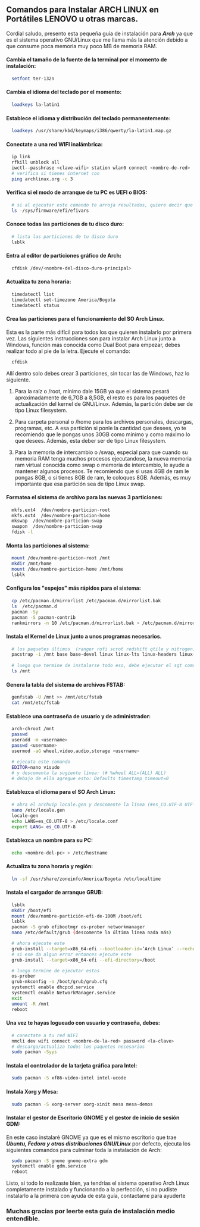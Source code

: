 ## Comandos para Instalar ARCH LINUX en Portátiles LENOVO u otras marcas.

Cordial saludo, presento esta pequeña guía de instalación para ***Arch*** ya que es el sistema operativo GNU/Linux que me llama más la atención debido a que consume poca memoria muy poco MB de memoria RAM.

#### Cambia el tamaño de la fuente de la terminal por el momento de instalación:
```bash
  setfont ter-132n
```

#### Cambia el idioma del teclado por el momento:
```bash
  loadkeys la-latin1
```

#### Establece el idioma y distribución del teclado permanentemente:
```bash
  loadkeys /usr/share/kbd/keymaps/i386/qwerty/la-latin1.map.gz
```

#### Conectate a una red WIFI inalámbrica: 
```bash
  ip link
  rfkill unblock all
  iwctl--passhrase <clave-wifi> station wlan0 connect <nombre-de-red>
  # verifica si tienes internet con
  ping archlinux.org -c 3
```

#### Verifica si el modo de arranque de tu PC es UEFI o BIOS:
```bash
  # si al ejecutar este comando te arroja resultados, quiere decir que tu maquina es por UEFI
  ls -/sys/firmware/efi/efivars
```

#### Conoce todas las particiones de tu disco duro:
```bash
  # lista las particiones de tu disco duro
  lsblk
```

#### Entra al editor de particiones gráfico de Arch:
```bash
  cfdisk /dev/<nombre-del-disco-duro-principal>
```

#### Actualiza tu zona horaria:
```bash
  timedatectl list
  timedatectl set-timezone America/Bogota
  timedatectl status
```

#### Crea las particiones para el funcionamiento del SO Arch Linux.
Esta es la parte más difícil para todos los que quieren instalarlo por primera vez. Las siguientes instrucciones son para instalar Arch Linux junto a Windows, función más conocida como Dual Boot para empezar, debes realizar todo al pie de la letra. Ejecute el comando:
```bash
  cfdisk
```

Allí dentro solo debes crear 3 particiones, sin tocar las de Windows, haz lo siguiente.

1. Para la raíz o /root, mínimo dale 15GB ya que el sistema pesará aproximadamente de 6,7GB a 8,5GB, el resto es para los paquetes de actualización del kernel de GNU/Linux. Además, la partición debe ser de tipo Linux filesystem.

2. Para carpeta personal o /home para los archivos personales, descargas, programas, etc. A esa partición si ponle la cantidad que desees, yo te recomiendo que le pongas unos 30GB como mínimo y como máximo lo que desees. Además, esta deber ser de tipo Linux filesystem.

3. Para la memoria de intercambio o /swap, especial para que cuando su memoria RAM tenga muchos procesos ejecutandose, la nueva memoria ram virtual conocida como swap o memoria de intercambio, le ayude a mantener algunos procesos. Te recomiendo que si usas 4GB de ram le pongas 8GB, o si tienes 8GB de ram, le coloques 8GB. Además, es muy importante que esa partición sea de tipo Linux swap.

#### Formatea el sistema de archivo para las nuevas 3 particiones:
```bash
  mkfs.ext4  /dev/nombre-particion-root
  mkfs.ext4  /dev/nombre-particion-home
  mkswap  /dev/nombre-particion-swap
  swapon  /dev/nombre-particion-swap
  fdisk -l
```

#### Monta las particiones al sistema: 
```bash
  mount /dev/nombre-particion-root /mnt
  mkdir /mnt/home
  mount /dev/nombre-particion-home /mnt/home
  lsblk
```

#### Configura los "espejos" más rápidos para el sistema: 
```bash
  cp /etc/pacman.d/mirrorlist /etc/pacman.d/mirrorlist.bak
  ls  /etc/pacman.d
  pacman -Sy 
  pacman -S pacman-contrib
  rankmirrors -n 10 /etc/pacman.d/mirrorlist.bak > /etc/pacman.d/mirrorlist
```

#### Instala el Kernel de Linux junto a unos programas necesarios.
```bash
  # los paquetes últimos  (ranger rofi scrot redshift qtile y nitrogen) son opcionales
  pacstrap -i /mnt base base-devel linux linux-lts linux-headers linux-firmware sudo nano code git neofetch network-manager-applet dhcpcd brightnessctl volumeicon cbatticon lxappearance vlc bluez wpa_supplicant firefox htop alacritty ranger rofi scrot redshift qtile nitrogen
  
  # luego que termine de instalarse todo eso, debe ejecutar el sgt comando para conocer los archivos /root del SO Arch
  ls /mnt
```

#### Genera la tabla del sistema de archivos FSTAB:
```bash
  genfstab -U /mnt >> /mnt/etc/fstab
  cat /mnt/etc/fstab
```

#### Establece una contraseña de usuario y de administrador: 
```bash
  arch-chroot /mnt
  passwd
  useradd -m <username>
  passwd <username>
  usermod -aG wheel,video,audio,storage <username>
  
  # ejecuta este comando
  EDITOR=nano visudo
  # y descomenta la sugiente línea: (# %wheel ALL=(ALL) ALL)
  # debajo de ella agregue esto: Defaults timestamp_timeout=0
```

#### Establezca el idioma para el SO Arch Linux:
```bash
  # abra el archvip locale.gen y descomente la línea (#es_CO.UTF-8 UTF-8)
  nano /etc/locale.gen
  locale-gen
  echo LANG=es_CO.UTF-8 > /etc/locale.conf
  export LANG= es_CO.UTF-8
```

#### Establezca un nombre para su PC:
```bash
  echo <nombre-del-pc> > /etc/hostname
```
  
#### Actualiza tu zona horaria y región:
```bash
  ln -sf /usr/share/zoneinfo/America/Bogota /etc/localtime
```

#### Instala el cargador de arranque GRUB:
```bash
  lsblk
  mkdir /boot/efi
  mount /dev/nombre-partición-efi-de-100M /boot/efi
  lsblk
  pacman -S grub efibootmgr os-prober networkmanager
  nano /etc/default/grub (descomente la última línea nada más)

  # ahora ejecute este
  grub-install --target=x86_64-efi --bootloader-id=’Arch Linux’ --recheck
  # si ese da algun error entonces ejecute este
  grub-install --target=x86_64-efi --efi-directory=/boot
```
```bash  
  # luego termine de ejecutar estos
  os-prober
  grub-mkconfig -o /boot/grub/grub.cfg
  systemctl enable dhcpcd.service
  systemctl enable NetworkManager.service
  exit
  umount -R /mnt
  reboot
```

#### Una vez te hayas logueado con usuario y contraseña, debes:
```bash
  # conectate a tu red WIFI
  nmcli dev wifi connect <nombre-de-la-red> password <la-clave>
  # descarga/actualiza todos los paquetes necesarios
  sudo pacman -Syys
```

#### Instala el controlador de la tarjeta gráfica para Intel:
```bash
  sudo pacman -S xf86-video-intel intel-ucode
```

#### Instala Xorg y Mesa:
```bash
  sudo pacman -S xorg-server xorg-xinit mesa mesa-demos
```

#### Instalar el gestor de Escritorio GNOME y el gestor de inicio de sesión GDM:
En este caso instalaré GNOME ya que es el mismo escritorio que trae ***Ubuntu, Fedora y otras distribuciones GNU/Linux*** por defecto, ejecuta los siguientes comandos para culminar toda la instalación de Arch:
```bash
  sudo pacman -S gnome gnome-extra gdm
  systemctl enable gdm.service
  reboot
```

Listo, si todo lo realizaste bien, ya tendrías el sistema operativo Arch Linux completamente instalado y funcionando a la perfección, si no pudiste instalarlo a la primera con ayuda de esta guía, contactame para ayuderte

### Muchas gracias por leerte esta guía de instalación medio entendible.
